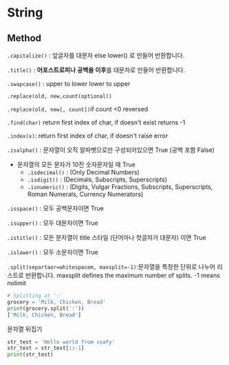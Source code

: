 # String





## Method

`.capitalize()` : 앞글자를 대문자 else lower() 로 만들어 반환합니다.

`.title()` : **어포스트로피나 공백을 이후**를 대문자로 만들어 반환합니다.

`.swapcase()` : upper to lower lower to upper

`.replace(old, new,count(optional))`

`.replace(old, new[, count])`if count <0 reversed

`.find(char)` return first index of char, if doesn't exist returns -1

`.index(x)`: return first index of char, if doesn't raise error

`.isalpha()` : 문자열이 오직 알파벳으로만 구성되어있으면 True (공백 포함 False)

- 문자열의 모든 문자가 10진 숫자문자일 때 True
  - `.isdecimal()` : (Only Decimal Numbers)
  - `.isdigit()` : (Decimals, Subscripts, Superscripts)
  - `.isnumeric()` : (Digits, Vulgar Fractions, Subscripts, Superscripts, Roman Numerals, Currency Numerators)

`.isspace()` : 모두 공백문자이면 True

`.isupper()` : 모두 대문자이면 True

`.istitle()` : 모든 문자열이 title 스타일 (단어마나 첫글자가 대문자) 이면 True

`.islower()` : 모두 소문자이면 True

`.split(separtaor=whitespacem, maxsplit=-1)`:문자열을 특정한 단위로 나누어 리스트로 반환합니다. maxsplit defines the maximum number of splits. -1 means nolimit

```python
# Splitting at ':'
grocery = 'Milk, Chicken, Bread'
print(grocery.split(':'))
['Milk, Chicken, Bread']
```

문자열 뒤집기

```python
str_test = 'Hello world from ssafy'
str_test = str_test[::-1]
print(str_test)
```

